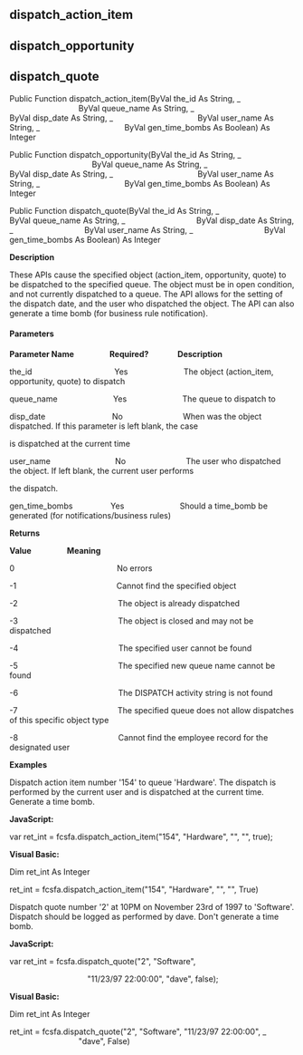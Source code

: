 dispatch_action_item
--------------------

dispatch_opportunity
--------------------

dispatch_quote
--------------

Public Function dispatch_action_item(ByVal the_id As String, _
                                     ByVal queue_name As String, _
                                     ByVal disp_date As String, _
                                     ByVal user_name As String, _
                                     ByVal gen_time_bombs As Boolean) As Integer

Public Function dispatch_opportunity(ByVal the_id As String, _
                                     ByVal queue_name As String, _
                                     ByVal disp_date As String, _
                                     ByVal user_name As String, _
                                     ByVal gen_time_bombs As Boolean) As Integer

Public Function dispatch_quote(ByVal the_id As String, _
                               ByVal queue_name As String, _
                               ByVal disp_date As String, _
                               ByVal user_name As String, _
                               ByVal gen_time_bombs As Boolean) As Integer

**Description**

These APIs cause the specified object (action_item, opportunity, quote) to be dispatched to the specified queue. The object must be in open condition, and not currently dispatched to a queue. The API allows for the setting of the dispatch date, and the user who dispatched the object. The API can also generate a time bomb (for business rule notification).

#### Parameters
**Parameter Name**                **Required?**             **Description**

the_id                                     Yes                         The object (action_item, opportunity, quote) to dispatch

queue_name                         Yes                         The queue to dispatch to

disp_date                              No                           When was the object dispatched. If this parameter is left blank, the case

is dispatched at the current time

user_name                             No                           The user who dispatched the object. If left blank, the current user performs

the dispatch.

gen_time_bombs                 Yes                         Should a time_bomb be generated (for notifications/business rules)

**Returns**

**Value**                **Meaning**

0                                              No errors

-1                                             Cannot find the specified object

-2                                             The object is already dispatched

-3                                             The object is closed and may not be dispatched

-4                                             The specified user cannot be found

-5                                             The specified new queue name cannot be found

-6                                             The DISPATCH activity string is not found

-7                                             The specified queue does not allow dispatches of this specific object type

-8                                             Cannot find the employee record for the designated user

**Examples**

 Dispatch action item number '154' to queue 'Hardware'. The dispatch is performed by the current user and is dispatched at the current time. Generate a time bomb.

**JavaScript:**

var ret_int = fcsfa.dispatch_action_item("154", "Hardware", "", "", true);

**Visual Basic:**

Dim ret_int As Integer

ret_int = fcsfa.dispatch_action_item("154", "Hardware", "", "", True)

 Dispatch quote number '2' at 10PM on November 23rd of 1997 to 'Software'. Dispatch should be logged as performed by dave. Don't generate a time bomb.

**JavaScript:**

var ret_int = fcsfa.dispatch_quote("2", "Software",

                                   "11/23/97 22:00:00", "dave", false);

**Visual Basic:**

Dim ret_int As Integer

ret_int = fcsfa.dispatch_quote("2", "Software", "11/23/97 22:00:00", _
                               "dave", False)